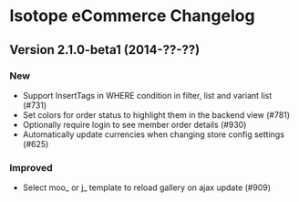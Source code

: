 Isotope eCommerce Changelog
===========================

Version 2.1.0-beta1 (2014-??-??)
--------------------------------

### New
- Support InsertTags in WHERE condition in filter, list and variant list (#731)
- Set colors for order status to highlight them in the backend view (#781)
- Optionally require login to see member order details (#930)
- Automatically update currencies when changing store config settings (#625)

### Improved
- Select moo_ or j_ template to reload gallery on ajax update (#909)
